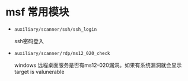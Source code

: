 # msf 常用模块

- `auxiliary/scanner/ssh/ssh_login`

  ssh密码登入

- `auxiliary/scanner/rdp/ms12_020_check `

  windows 远程桌面服务是否有ms12-020漏洞。如果有系统漏洞就会显示target is valunerable